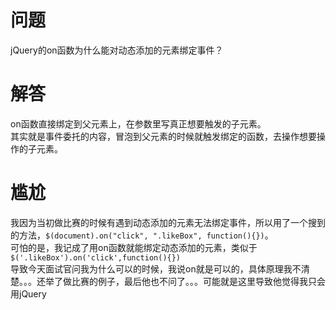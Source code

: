 [mTime]:#(1536157368707)
<!---
遇到了两次，第一次不会，第二次其实都总结过了，但是记错了，跟面试官意见不同，我却坚持己见。。。
--->
# 问题
jQuery的on函数为什么能对动态添加的元素绑定事件？  
# 解答
on函数直接绑定到父元素上，在参数里写真正想要触发的子元素。  
其实就是事件委托的内容，冒泡到父元素的时候就触发绑定的函数，去操作想要操作的子元素。  
# 尴尬
我因为当初做比赛的时候有遇到动态添加的元素无法绑定事件，所以用了一个搜到的方法，`$(document).on("click", ".likeBox", function(){})`。  
可怕的是，我记成了用on函数就能绑定动态添加的元素，类似于`$('.likeBox').on('click',function(){})`  
导致今天面试官问我为什么可以的时候，我说on就是可以的，具体原理我不清楚。。。还举了做比赛的例子，最后他也不问了。。。可能就是这里导致他觉得我只会用jQuery  